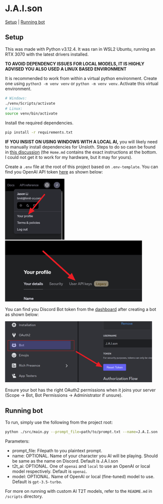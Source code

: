 # J.A.I.son
[Setup](#setup) | [Running bot](#running-bot)

## Setup
This was made with Python v3.12.4. It was ran in WSL2 Ubuntu, running an RTX 3070 with the latest drivers installed.

**TO AVOID DEPENDENCY ISSUES FOR LOCAL MODELS, IT IS HIGHLY ADVISED YOU ALSO USED A LINUX BASED ENVIRONMENT**

It is recommended to work from within a virtual python environment. Create one using `python3 -m venv venv` or `python -m venv venv`.
Activate this virtual environment.
```bash
# Windows:
./venv/Scripts/activate
# Linux:
source venv/bin/activate
```

Install the required dependencies.
```bash
pip install -r requirements.txt
```

**IF YOU INSIST ON USING WINDOWS WITH A LOCAL AI,** you will likely need to manually install dependencies for Unsloth. Steps to do so casn be found in [this discussion](https://github.com/unslothai/unsloth/issues/210#issuecomment-1977988036) (the `Home.md` contains the exact instructions at the bottom. I could not get it to work for my hardware, but it may for yours).

Create a `.env` file at the root of this project based on `.env-template`.
You can find you OpenAI API token [here](https://platform.openai.com/api-keys) as shown below:

<img src="./assets/openai_1.png" alt="openai api token location 1" height="200"/>
<img src="./assets/openai_2.png" alt="openai api token location 2" height="200"/>

You can find you Discord Bot token from the [dashboard](https://discord.com/developers/applications) after creating a bot as shown below:

<img src="./assets/discord_1.png" alt="discord bot token location" height="200"/>

Ensure your bot has the right OAuth2 permissions when it joins your server (Scope -> Bot, Bot Permissions -> Administrator if unsure).

## Running bot

To run, simply use the following from the project root:
```bash
python ./src/main.py --prompt_file=path/to/prompt.txt --name=J.A.I.son --t2t_ai=openai --model=gpt-3.5-turbo
```

Parameters:

- prompt_file: Filepath to you plaintext prompt.
- name: OPTIONAL. Name of your character you AI will be playing. Should be same as the name on Discord. Default is J.A.I.son
- t2t_ai: OPTIONAL. One of `openai` and `local` to use an OpenAI or local model respectively. Default is `openai`.
- model: OPTIONAL. Name of OpenAI or local (fine-tuned) model to use. Default is `gpt-3.5-turbo`.

For more on running with custom AI T2T models, refer to the `README.md` in `/scripts` directory.